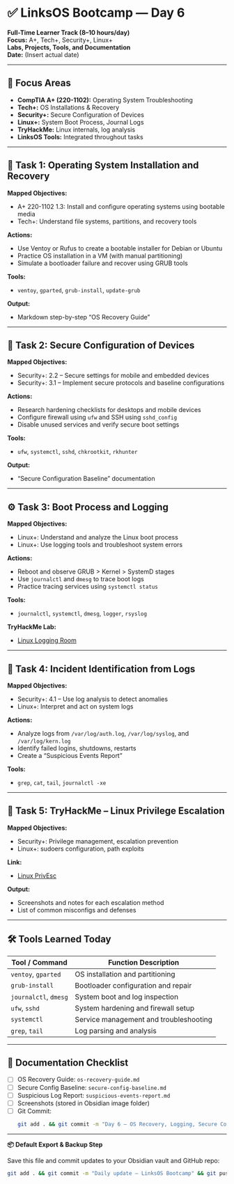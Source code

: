 # ✅ LinksOS Bootcamp — Day 6

**Full-Time Learner Track (8–10 hours/day)**  
**Focus:** A+, Tech+, Security+, Linux+  
**Labs, Projects, Tools, and Documentation**  
**Date:** (Insert actual date)

---

## 🧩 Focus Areas

- **CompTIA A+ (220-1102):** Operating System Troubleshooting  
- **Tech+:** OS Installations & Recovery  
- **Security+:** Secure Configuration of Devices  
- **Linux+:** System Boot Process, Journal Logs  
- **TryHackMe:** Linux internals, log analysis  
- **LinksOS Tools:** Integrated throughout tasks

---

## 🧰 Task 1: Operating System Installation and Recovery

**Mapped Objectives:**  
- A+ 220-1102 1.3: Install and configure operating systems using bootable media  
- Tech+: Understand file systems, partitions, and recovery tools

**Actions:**  
- Use Ventoy or Rufus to create a bootable installer for Debian or Ubuntu  
- Practice OS installation in a VM (with manual partitioning)  
- Simulate a bootloader failure and recover using GRUB tools

**Tools:**  
- `ventoy`, `gparted`, `grub-install`, `update-grub`

**Output:**  
- Markdown step-by-step “OS Recovery Guide”

---

## 🔐 Task 2: Secure Configuration of Devices

**Mapped Objectives:**  
- Security+: 2.2 – Secure settings for mobile and embedded devices  
- Security+: 3.1 – Implement secure protocols and baseline configurations

**Actions:**  
- Research hardening checklists for desktops and mobile devices  
- Configure firewall using `ufw` and SSH using `sshd_config`  
- Disable unused services and verify secure boot settings

**Tools:**  
- `ufw`, `systemctl`, `sshd`, `chkrootkit`, `rkhunter`

**Output:**  
- “Secure Configuration Baseline” documentation

---

## ⚙️ Task 3: Boot Process and Logging

**Mapped Objectives:**  
- Linux+: Understand and analyze the Linux boot process  
- Linux+: Use logging tools and troubleshoot system errors

**Actions:**  
- Reboot and observe GRUB > Kernel > SystemD stages  
- Use `journalctl` and `dmesg` to trace boot logs  
- Practice tracing services using `systemctl status`

**Tools:**  
- `journalctl`, `systemctl`, `dmesg`, `logger`, `rsyslog`

**TryHackMe Lab:**  
- [Linux Logging Room](https://tryhackme.com/room/linuxlogging)

---

## 🧠 Task 4: Incident Identification from Logs

**Mapped Objectives:**  
- Security+: 4.1 – Use log analysis to detect anomalies  
- Linux+: Interpret and act on system logs

**Actions:**  
- Analyze logs from `/var/log/auth.log`, `/var/log/syslog`, and `/var/log/kern.log`  
- Identify failed logins, shutdowns, restarts  
- Create a “Suspicious Events Report”

**Tools:**  
- `grep`, `cat`, `tail`, `journalctl -xe`

---

## 🧪 Task 5: TryHackMe – Linux Privilege Escalation

**Mapped Objectives:**  
- Security+: Privilege management, escalation prevention  
- Linux+: sudoers configuration, path exploits

**Link:**  
- [Linux PrivEsc](https://tryhackme.com/room/linuxprivesc)

**Output:**  
- Screenshots and notes for each escalation method  
- List of common misconfigs and defenses

---

## 🛠️ Tools Learned Today

| Tool / Command         | Function Description                           |
|------------------------|------------------------------------------------|
| `ventoy`, `gparted`    | OS installation and partitioning               |
| `grub-install`         | Bootloader configuration and repair            |
| `journalctl`, `dmesg`  | System boot and log inspection                 |
| `ufw`, `sshd`          | System hardening and firewall setup            |
| `systemctl`            | Service management and troubleshooting         |
| `grep`, `tail`         | Log parsing and analysis                       |

---

## 📁 Documentation Checklist

- [ ] OS Recovery Guide: `os-recovery-guide.md`  
- [ ] Secure Config Baseline: `secure-config-baseline.md`  
- [ ] Suspicious Log Report: `suspicious-events-report.md`  
- [ ] Screenshots (stored in Obsidian image folder)  
- [ ] Git Commit:
  ```bash
  git add . && git commit -m "Day 6 – OS Recovery, Logging, Secure Configuration" && git push origin main
  ```

---

**📦 Default Export & Backup Step**

Save this file and commit updates to your Obsidian vault and GitHub repo:

```bash
git add . && git commit -m "Daily update – LinksOS Bootcamp" && git push origin main
```

